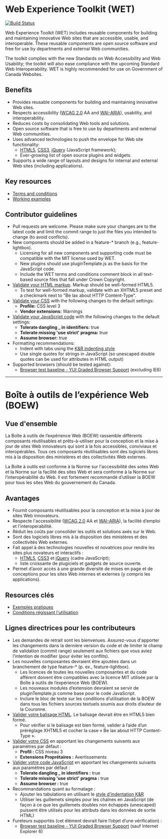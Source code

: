 # Web Experience Toolkit (WET)

[![Build Status](https://secure.travis-ci.org/wet-boew/wet-boew.png?branch=master)](http://travis-ci.org/wet-boew/wet-boew)

Web Experience Toolkit (WET) includes reusable components for building and maintaining innovative Web sites that are accessible, usable, and interoperable. These reusable components are open source software and free for use by departments and external Web communities.  

The toolkit complies with the new Standards on Web Accessibility and Web Usability; the toolkit will also ease compliance with the upcoming Standard Web Interoperability. WET is highly recommended for use on Government of Canada Websites.

## Benefits

* Provides reusable components for building and maintaining innovative Web sites.
* Respects accessibility ([WCAG 2.0](http://www.w3.org/TR/WCAG20/) AA and [WAI-ARIA](http://www.w3.org/TR/wai-aria/)), usability, and interoperability.
* Reduces costs by consolidating Web tools and solutions.
* Open source software that is free to use by departments and external Web communities.
* Uses advanced technologies to push the envelope for Web site functionality:
  * [HTML5](http://www.w3.org/TR/html5/), [CSS3](http://www.w3.org/Style/CSS/current-work), [jQuery](http://jquery.com/) (JavaScript framework);
  * Ever-growing list of open source plugins and widgets.
* Supports a wide range of layouts and designs for internal and external Web sites (including applications).

## Key resources

* [Terms and conditions](http://www.tbs.gc.ca/ws-nw/wet-boew/terms)
* [Working examples](http://wet-boew.github.com/wet-boew/demos/index-eng.html)

## Contributor guidelines

* Pull requests are welcome. Please make sure your changes are to the latest code and limit the commit range to just the files you intended to change (to avoid conflicts).
* New components should be added in a feature-* branch (e.g., feature-lightbox). 
  * Licensing for all new components and supporting code must be compatible with the MIT license used by WET.
  * New plugins should use pluginTemplate.js as the basis for the JavaScript code.
  * Include the WET terms and conditions comment block in all text-based source files that fall under Crown Copyright.
* [Validate your HTML markup](http://validator.w3.org/nu/). Markup should be well-formed HTML5. 
  * To test for well-formed markup, validate with an XHTML5 preset and a checkmark next to "Be lax about HTTP Content-Type". 
* [Validate your CSS](http://jigsaw.w3.org/css-validator/#validate_by_uri+with_options) with the following changes to the default settings:
  * **Profile:** CSS level 3
  * **Vendor extensions:** Warnings
* [Validate your JavaScript code](http://www.jslint.com) with the following changes to the default settings:
  * **Tolerate dangling _ in identifiers:** true
  * **Tolerate missing 'use strict' pragma:** true
  * **Assume browser:** true
* Formatting recommendations:
  * Indent with tabs using the [K&R indenting style](http://en.wikipedia.org/wiki/Indent_style#K.26R_style)
  * Use single quotes for strings in JavaScript (so unescaped double quotes can be used for attributes in HTML output)
* Supported browsers (should be tested against): 
  * [Browser test baseline - YUI Graded Browser Support](http://yuilibrary.com/yui/docs/tutorials/gbs/) (excluding IE6)


-------------------------------------------------------------------

# Boîte à outils de l’expérience Web (BOEW)

## Vue d'ensemble

La Boîte à outils de l’expérience Web (BOEW) rassemble différents composants réutilisables et prêts-à-utiliser pour la conception et la mise à jour de sites Web innovateurs qui sont à la fois accessibles, conviviaux et interopérables. Tous ces composants réutilisables sont des logiciels libres mis à la disposition des ministères et des collectivités Web externes. 

La Boîte à outils est conforme à la Norme sur l'accessibilité des sotes Web et la Norme sur la facilité des sites Web et sera conforme à la Norme sur l’interopérabilité du Web. Il est fortement recommandé d’utiliser la BOEW pour tous les sites Web du gouvernement du Canada.

## Avantages

* Fournit composants réutilisables pour la conception et la mise à jour de sites Web innovateurs.
* Respecte l'accessibilité ([WCAG 2.0](http://www.w3.org/Translations/WCAG20-fr) AA et [WAI-ARIA](http://www.w3.org/TR/wai-aria/)), la facilité d’emploi et l'interoperabilité.
* Réduit les coûts par consolider les outils et solutions axés sur le Web. 
* Sont des logiciels libres mis à la disposition des ministères et des collectivités Web externes.
* Fait appel à des technologies nouvelles et novatrices pour rendre les sites plus novateurs et interactifs :
  * [HTML5](http://www.w3.org/TR/html5/), [CSS3](http://www.w3.org/Style/CSS/current-work#CSS3) et [jQuery](http://jquery.com/) (cadre JavaScript); 
  * liste croissante de plugiciels et gadgets de source ouverte.
* Permet d’avoir accès à une grande diversité de mises en page et de conceptions pour les sites Web internes et externes (y compris les applications). 

## Resources clés

* [Exemples pratiques](http://wet-boew.github.com/wet-boew/demos/index-fra.html)
* [Conditions régissant l'utilisation](http://www.sct.gc.ca/ws-nw/wet-boew/conditions)

## Lignes directrices pour les contributeurs

* Les demandes de retrait sont les bienvenues. Assurez-vous d'apporter les changements dans la dernière version du code et de limiter le champ de validation (commit range) seulement aux fichiers que vous aviez l’intention de modifier (pour éviter les conflits).
* Les nouvelles composantes devraient être ajoutées dans un branchement de type feature-* (p. ex., feature-lightbox). 
  * Les licences de toutes les nouvelles composantes et du code afférent doivent être compatibles avec la licence MIT utilisée par la Boîte à outils de l’expérience Web (BOEW).
  * Les nouveaux modules d’extension devraient se servir de pluginTemplate.js comme base pour le code JavaScript.
  * Inclure le bloc de texte sur les conditions d’utilisation de la BOEW dans tous les fichiers sources textuels soumis aux droits d’auteur de la Couronne.
* [Valider votre balisage HTML](http://validator.w3.org/nu/). Le balisage devrait être en HTML5 bien formé. 
  * Pour vérifier si le balisage est bien formé, valider à l’aide d’un préréglage XHTML5 et cocher la case «&#160;Be lax about HTTP Content-Type&#160;». 
* [Valider votre CSS](http://jigsaw.w3.org/css-validator/validator.html.fr#validate_by_uri+with_options) en apportant les changements suivants aux paramètres par défaut&#160;:
  * **Profil&#160;:** CSS niveau 3
  * **Extensions Proprétaires&#160;:** Avertissements
* [Valider votre code JavaScript](http://www.jslint.com) en apportant les changements suivants aux paramètres par défaut&#160;:
  * **Tolerate dangling _ in identifiers&#160;:** true
  * **Tolerate missing 'use strict' pragma&#160;:** true
  * **Assume browser&#160;:** true
* Recommandations quant au formatage&#160;:
  * Ajouter les tabulations en utilisant le [style d'indentation K&amp;R](http://fr.wikipedia.org/wiki/Style_d%27indentation#Style_K.26R)
  * Utiliser les guillemets simples pour les chaînes en JavaScript (de façon à ce que les guillemets doubles non échappés (unescaped) puissent être utilisés pour les attributs dans les données de sortie HTML)
* Fureteurs supportés (cet élément devrait faire l’objet d’une vérification)&#160;:
  * [Browser test baseline - YUI Graded Browser Support](http://yuilibrary.com/yui/docs/tutorials/gbs/) (sauf Internet Explorer 6)